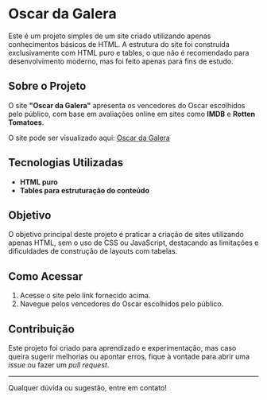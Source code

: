 # Oscar da Galera

Este é um projeto simples de um site criado utilizando apenas conhecimentos básicos de HTML. A estrutura do site foi construída exclusivamente com HTML puro e tables, o que não é recomendado para desenvolvimento moderno, mas foi feito apenas para fins de estudo.

## Sobre o Projeto

O site **"Oscar da Galera"** apresenta os vencedores do Oscar escolhidos pelo público, com base em avaliações online em sites como **IMDB** e **Rotten Tomatoes**.

O site pode ser visualizado aqui: [Oscar da Galera](<https://ma7euspinheiro.github.io/oscar-da-galera/>)

## Tecnologias Utilizadas

- **HTML puro**
- **Tables para estruturação do conteúdo**

## Objetivo

O objetivo principal deste projeto é praticar a criação de sites utilizando apenas HTML, sem o uso de CSS ou JavaScript, destacando as limitações e dificuldades de construção de layouts com tabelas.

## Como Acessar

1. Acesse o site pelo link fornecido acima.
2. Navegue pelos vencedores do Oscar escolhidos pelo público.

## Contribuição

Este projeto foi criado para aprendizado e experimentação, mas caso queira sugerir melhorias ou apontar erros, fique à vontade para abrir uma *issue* ou fazer um *pull request*.

---

Qualquer dúvida ou sugestão, entre em contato!
